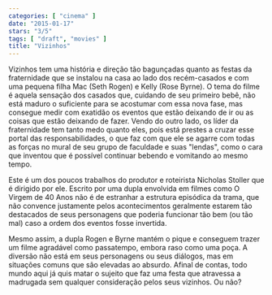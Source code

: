 ```yaml
---
categories: [ "cinema" ]
date: "2015-01-17"
stars: "3/5"
tags: [ "draft", "movies" ]
title: "Vizinhos"
---
```

Vizinhos tem uma história e direção tão bagunçadas quanto as festas
da fraternidade que se instalou na casa ao lado dos recém-casados e com
uma pequena filha Mac (Seth Rogen) e Kelly (Rose Byrne). O tema do filme
é aquela sensação dos casados que, cuidando de seu primeiro bebê,
não está maduro o suficiente para se acostumar com essa nova fase,
mas consegue medir com exatidão os eventos que estão deixando de ir ou
as coisas que estão deixando de fazer. Vendo do outro lado, os líder
da fraternidade tem tanto medo quanto eles, pois está prestes a cruzar
esse portal das responsabilidades, o que faz com que ele se agarre com
todas as forças no mural de seu grupo de faculdade e suas "lendas",
como o cara que inventou que é possível continuar bebendo e vomitando
ao mesmo tempo.

Este é um dos poucos trabalhos do produtor e roteirista Nicholas Stoller
que é dirigido por ele. Escrito por uma dupla envolvida em filmes como O
Virgem de 40 Anos não é de estranhar a estrutura episódica da trama,
que não convence justamente pelos acontecimentos geralmente estarem
tão destacados de seus personagens que poderia funcionar tão bem
(ou tão mal) caso a ordem dos eventos fosse invertida.

Mesmo assim, a dupla Rogen e Byrne mantém o pique e conseguem trazer um
filme agradável como passatempo, embora raso como uma poça. A diversão
não está em seus personagens ou seus diálogos, mas em situações
comuns que são elevadas ao absurdo. Afinal de contas, todo mundo aqui
já quis matar o sujeito que faz uma festa que atravessa a madrugada
sem qualquer consideração pelos seus vizinhos. Ou não?
